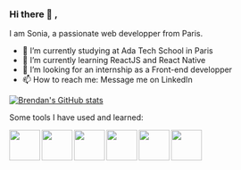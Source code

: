 ### Hi there 👋 ,

I am Sonia, a passionate web developper from Paris.

- 🔭 I’m currently studying at Ada Tech School in Paris
- 🌱 I’m currently learning ReactJS and React Native
- 🤔 I’m looking for an internship as a Front-end developper 
- 📫 How to reach me: Message me on LinkedIn

[![Brendan's GitHub stats](https://github-readme-stats.vercel.app/api?username=chellabisonia)](https://github.com/bltomlin/github-readme-stats)





Some tools I have used and learned:



<img align="left" width="55px" src="https://cdn.jsdelivr.net/gh/devicons/devicon/icons/vscode/vscode-original-wordmark.svg" />
          
<img align="left" width="55px" src="https://cdn.jsdelivr.net/gh/devicons/devicon/icons/html5/html5-plain-wordmark.svg" />

<img  align="left" width="55px" src="https://cdn.jsdelivr.net/gh/devicons/devicon/icons/css3/css3-plain-wordmark.svg" />

<img align="left" width="55px" src="https://cdn.jsdelivr.net/gh/devicons/devicon/icons/javascript/javascript-original.svg" />

<img align="left" width="55px"  src="https://cdn.jsdelivr.net/gh/devicons/devicon/icons/react/react-original-wordmark.svg" />

<img align="left" width="55px"  src="https://cdn.jsdelivr.net/gh/devicons/devicon/icons/nodejs/nodejs-original-wordmark.svg" />
          


          
          
          

          
          
